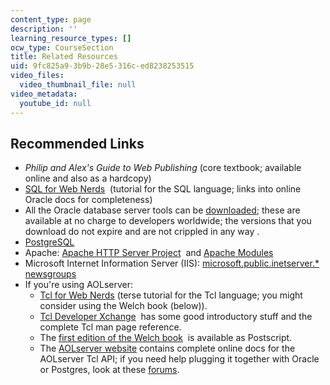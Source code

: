 ```yaml
---
content_type: page
description: ''
learning_resource_types: []
ocw_type: CourseSection
title: Related Resources
uid: 9fc825a9-3b9b-28e5-316c-ed8238253515
video_files:
  video_thumbnail_file: null
video_metadata:
  youtube_id: null
---
```


Recommended Links
-----------------

*   _Philip and Alex's Guide to Web Publishing_ (core textbook; available online and also as a hardcopy)
*   [SQL for Web Nerds](http://philip.greenspun.com/sql/)  (tutorial for the SQL language; links into online Oracle docs for completeness)
*   All the Oracle database server tools can be [downloaded](http://www.oracle.com); these are available at no charge to developers worldwide; the versions that you download do not expire and are not crippled in any way .
*   [PostgreSQL](http://www.postgresql.org)
*   Apache: [Apache HTTP Server Project](http://httpd.apache.org)  and [Apache Modules](http://httpd.apache.org/modules/)
*   Microsoft Internet Information Server (IIS): [microsoft.public.inetserver.\* newsgroups](http://groups.google.com/groups?hl=en&lr=&ie=UTF-8&oe=UTF-8&group=microsoft.public.inetserver)
*   If you're using AOLserver:
    *   [Tcl for Web Nerds](http://philip.greenspun.com/tcl/) [](http://philip.greenspun.com/tcl/) (terse tutorial for the Tcl language; you might consider using the Welch book (below)).
    *   [Tcl Developer Xchange](https://www.tcl.tk/)  has some good introductory stuff and the complete Tcl man page reference.
    *   The [first edition of the Welch book](http://www.beedub.com/book/first.html)  is available as Postscript.
    *   The [AOLserver website](http://www.aolserver.com) contains complete online docs for the AOLserver Tcl API; if you need help plugging it together with Oracle or Postgres, look at these [forums](http://www.openacs.org/bboard/).